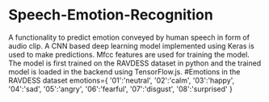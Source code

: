 # Speech-Emotion-Recognition
A functionality to predict emotion conveyed by human speech in form of audio clip.
A CNN based deep learning model implemented using Keras is used to make predictions.
Mfcc features are used for training the model.
The model is first trained on the RAVDESS dataset in python and the trained model is loaded in the backend using TensorFlow.js.
#Emotions in the RAVDESS dataset
emotions={
  '01':'neutral',
  '02':'calm',
  '03':'happy',
  '04':'sad',
  '05':'angry',
  '06':'fearful',
  '07':'disgust',
  '08':'surprised'
}
